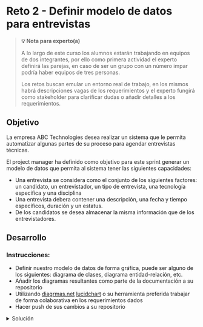 # Reto 2 - Definir modelo de datos para entrevistas


>**💡 Nota para experto(a)**
> 
> A lo largo de este curso los alumnos estarán trabajando en equipos de dos integrantes, por ello como primera actividad el experto definirá las parejas, en caso de ser un grupo con un número impar podría haber equipos de tres personas.
>
> Los retos buscan emular un entorno real de trabajo, en los mismos habrá descripciones vagas de los requerimientos y el experto fungirá como stakeholder para clarificar dudas o añadir detalles a los requerimientos.

## Objetivo

La empresa ABC Technologies desea realizar un sistema que le permita automatizar algunas partes de su proceso para agendar entrevistas técnicas. 

El project manager ha definido como objetivo para este sprint generar un modelo de datos que permita al sistema tener las siguientes capacidades:

- Una entrevista se considera como el conjunto de los siguientes factores: un candidato, un entrevistador, un tipo de entrevista, una tecnología especifica y una disciplina
- Una entrevista debera contener una descripción, una fecha y tiempo específicos, duración y un estatus.
- De los candidatos se desea almacenar la misma información que de los entrevistadores.


## Desarrollo

### Instrucciones:

- Definir nuestro modelo de datos de forma gráfica, puede ser alguno de los siguientes: diagrama de clases, diagrama entidad-relación, etc.
- Añadir los diagramas resultantes como parte de la documentación a su repositorio
- Utilizando [diagrmas.net](https://app.diagrams.net/) [lucidchart](https://www.lucidchart.com) o su herramienta preferida trabajar de forma colaborativa en los requerimientos dados
- Hacer push de sus cambios a su repositorio





<details>
  <summary>Solución</summary>

![diagrama de clases](https://raw.githubusercontent.com/beduExpert/Java-Testing-2021/main/Sesion-02/Reto-02/assets/resultado-sesion-2-reto-2.png)
</details>

